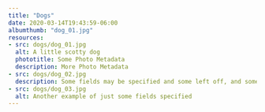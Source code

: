 ```yaml
---
title: "Dogs"
date: 2020-03-14T19:43:59-06:00
albumthumb: "dog_01.jpg"
resources:
- src: dogs/dog_01.jpg
  alt: A little scotty dog
  phototitle: Some Photo Metadata
  description: More Photo Metadata
- src: dogs/dog_02.jpg
  description: Some fields may be specified and some left off, and some might end up fairly long for any specified window size, but this just has to deal with it and still display nicely so that folks like it
- src: dogs/dog_03.jpg
  alt: Another example of just some fields specified
---
```


